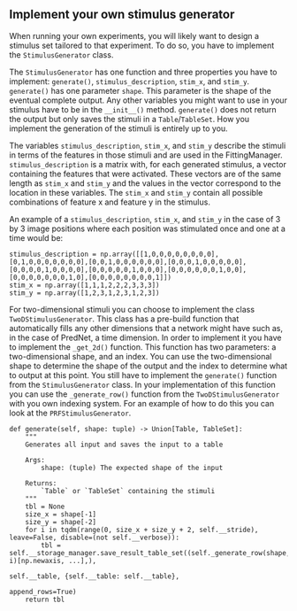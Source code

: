 ## Implement your own stimulus generator
When running your own experiments, you will likely want to design a stimulus set tailored to that experiment.
To do so, you have to implement the `StimulusGenerator` class.

The `StimulusGenerator` has one function and three properties you have to implement: `generate()`, `stimulus_description`, `stim_x`, and `stim_y`.
`generate()` has one parameter `shape`. This parameter is the shape of the eventual complete output. 
Any other variables you might want to use in your stimulus have to be in the `__init__()` method. 
`generate()` does not return the output but only saves the stimuli in a `Table`/`TableSet`.
How you implement the generation of the stimuli is entirely up to you. 

The variables `stimulus_description`, `stim_x`, and `stim_y` describe the stimuli in terms of the features in those stimuli and are used in the FittingManager.
`stimulus_description` is a matrix with, for each generated stimulus, a vector containing the features that were activated. 
These vectors are of the same length as `stim_x` and `stim_y` and the values in the vector correspond to the location in these variables.
The `stim_x` and `stim_y` contain all possible combinations of feature x and feature y in the stimulus.

An example of a `stimulus_description`, `stim_x`, and `stim_y` in the case of 3 by 3 image positions where each position was stimulated once and one at a time would be:

    stimulus_description = np.array([[1,0,0,0,0,0,0,0,0],[0,1,0,0,0,0,0,0,0],[0,0,1,0,0,0,0,0,0],[0,0,0,1,0,0,0,0,0],[0,0,0,0,1,0,0,0,0],[0,0,0,0,0,1,0,0,0],[0,0,0,0,0,0,1,0,0],[0,0,0,0,0,0,0,1,0],[0,0,0,0,0,0,0,0,1]])
    stim_x = np.array([1,1,1,2,2,2,3,3,3])
    stim_y = np.array([1,2,3,1,2,3,1,2,3])

For two-dimensional stimuli you can choose to implement the class `TwoDStimulusGenerator`.
This class has a pre-build function that automatically fills any other dimensions that a network might have such as, in the case of PredNet, a time dimension.
In order to implement it you have to implement the `_get_2d()` function. This function has two parameters: a two-dimensional shape, and an index.
You can use the two-dimensional shape to determine the shape of the output and the index to determine what to output at this point.
You still have to implement the `generate()` function from the `StimulusGenerator` class. 
In your implementation of this function you can use the `_generate_row()` function from the `TwoDStimulusGenerator` with you own indexing system.
For an example of how to do this you can look at the `PRFStimulusGenerator`.

    def generate(self, shape: tuple) -> Union[Table, TableSet]:
        """
        Generates all input and saves the input to a table

        Args:
            shape: (tuple) The expected shape of the input

        Returns:
            `Table` or `TableSet` containing the stimuli
        """
        tbl = None
        size_x = shape[-1]
        size_y = shape[-2]
        for i in tqdm(range(0, size_x + size_y + 2, self.__stride), leave=False, disable=(not self.__verbose)):
            tbl = self.__storage_manager.save_result_table_set((self._generate_row(shape, i)[np.newaxis, ...],),
                                                               self.__table, {self.__table: self.__table},
                                                               append_rows=True)
        return tbl

